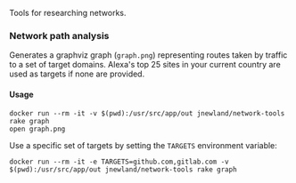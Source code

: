 Tools for researching networks.

### Network path analysis

Generates a graphviz graph (`graph.png`) representing routes taken by traffic to
a set of target domains. Alexa's top 25 sites in your current country are used
as targets if none are provided.

#### Usage

    docker run --rm -it -v $(pwd):/usr/src/app/out jnewland/network-tools rake graph
    open graph.png

Use a specific set of targets by setting the `TARGETS` environment variable:

    docker run --rm -it -e TARGETS=github.com,gitlab.com -v $(pwd):/usr/src/app/out jnewland/network-tools rake graph